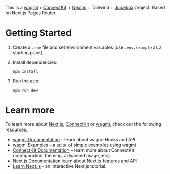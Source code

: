 This is a [wagmi](https://wagmi.sh) + [ConnectKit](https://docs.family.co/connectkit) + [Next.js](https://nextjs.org) + Tailwind + [Juicebox](https://juicebox.money) project. Based on Next.js Pages Router.

# Getting Started

1. Create a `.env` file and set environment variables (use `.env.example` as a starting point).
1. Install dependencies:

   ```
   npm install
   ```

1. Run the app:

   ```
   npm run dev
   ```

# Learn more

To learn more about [Next.js](https://nextjs.org), [ConnectKit](https://docs.family.co/connectkit) or [wagmi](https://wagmi.sh), check out the following resources:

- [wagmi Documentation](https://wagmi.sh) – learn about wagmi Hooks and API.
- [wagmi Examples](https://wagmi.sh/examples/connect-wallet) – a suite of simple examples using wagmi.
- [ConnectKit Documentation](https://docs.family.co/connectkit) – learn more about ConnectKit (configuration, theming, advanced usage, etc).
- [Next.js Documentation](https://nextjs.org/docs) learn about Next.js features and API.
- [Learn Next.js](https://nextjs.org/learn) - an interactive Next.js tutorial.
